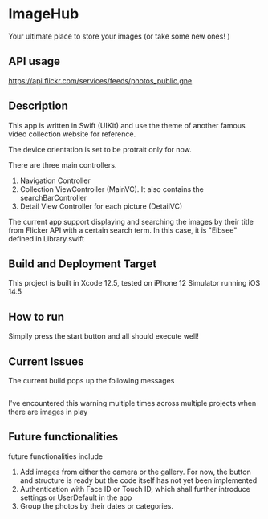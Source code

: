 #  ImageHub

Your ultimate place to store your images (or take some new ones! )

## API usage
https://api.flickr.com/services/feeds/photos_public.gne

## Description

This app is written in Swift (UIKit) and use the theme of another famous video collection website for reference. 

The device orientation is set to be protrait only for now.

There are three main controllers.

1. Navigation Controller
2. Collection ViewController (MainVC). It also contains the searchBarController
3. Detail View Controller for each picture (DetailVC)

The current app support displaying and searching the images by their title from Flicker API with a certain search term. In this case, it is "Eibsee" defined in Library.swift

## Build and Deployment Target

This project is built in Xcode 12.5, tested on iPhone 12 Simulator running iOS 14.5

## How to run

Simpily press the start button and all should execute well! 

## Current Issues

The current build pops up the following messages

```ImageHub[34500:1072135] [] nw_protocol_get_quic_image_block_invoke dlopen libquic failed
```
I've encountered this warning multiple times across multiple projects when there are images in play

## Future functionalities

 future functionalities include

1. Add images from either the camera or the gallery. For now, the button and structure is ready but the code itself has not yet been implemented
2. Authentication with Face ID or Touch ID, which shall further introduce settings or UserDefault in the app
3. Group the photos by their dates or categories. 



